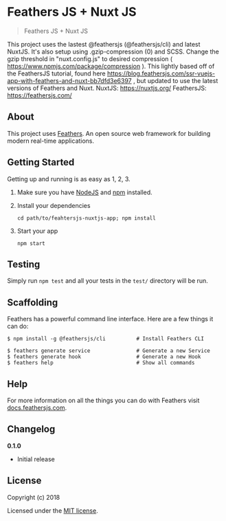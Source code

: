 # Feathers JS + Nuxt JS

> Feathers JS + Nuxt JS

This project uses the lastest @feathersjs (@feathersjs/cli) and latest NuxtJS. It's also setup using .gzip-compression (0) and SCSS. Change the gzip threshold in "nuxt.config.js" to desired compression ( https://www.npmjs.com/package/compression ). This lightly based off of the FeathersJS tutorial, found here https://blog.feathersjs.com/ssr-vuejs-app-with-feathers-and-nuxt-bb7dfd3e6397 , but updated to use the latest versions of Feathers and Nuxt.
NuxtJS: https://nuxtjs.org/
FeathersJS: https://feathersjs.com/

## About

This project uses [Feathers](http://feathersjs.com). An open source web framework for building modern real-time applications.

## Getting Started

Getting up and running is as easy as 1, 2, 3.

1. Make sure you have [NodeJS](https://nodejs.org/) and [npm](https://www.npmjs.com/) installed.
2. Install your dependencies

    ```
    cd path/to/feahtersjs-nuxtjs-app; npm install
    ```

3. Start your app

    ```
    npm start
    ```

## Testing

Simply run `npm test` and all your tests in the `test/` directory will be run.

## Scaffolding

Feathers has a powerful command line interface. Here are a few things it can do:

```
$ npm install -g @feathersjs/cli          # Install Feathers CLI

$ feathers generate service               # Generate a new Service
$ feathers generate hook                  # Generate a new Hook
$ feathers help                           # Show all commands
```

## Help

For more information on all the things you can do with Feathers visit [docs.feathersjs.com](http://docs.feathersjs.com).

## Changelog

__0.1.0__

- Initial release

## License

Copyright (c) 2018

Licensed under the [MIT license](LICENSE).
